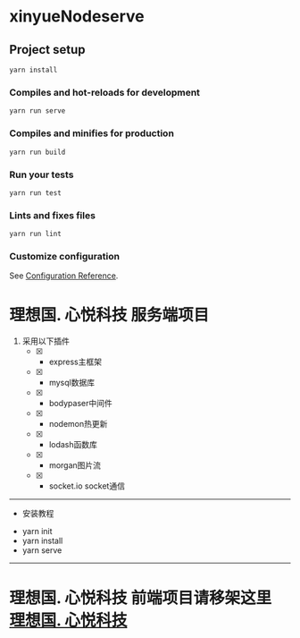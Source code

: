  # xinyueNodeserve

## Project setup
```
yarn install
```

### Compiles and hot-reloads for development
```
yarn run serve
```

### Compiles and minifies for production
```
yarn run build
```

### Run your tests
```
yarn run test
```

### Lints and fixes files
```
yarn run lint
```

### Customize configuration
See [Configuration Reference](https://cli.vuejs.org/config/).


 理想国. 心悦科技 服务端项目
======================
1. 采用以下插件 
   - [x] * express主框架  
   - [x] * mysql数据库 
   - [x] *  bodypaser中间件
   - [x] * nodemon热更新
   - [x] * lodash函数库
   - [x] * morgan图片流
   - [x] * socket.io socket通信

---------------------
- 安装教程

* yarn init
* yarn install 
* yarn serve

---------------------

 理想国. 心悦科技 前端项目请移架这里 [理想国. 心悦科技](https://github.com/miaoquanlong/xinyueWebserve" )
======================


<!-- 1. one
2. two
3. three

* one
* two
* three




- [x] 选项一
- [ ] 选项二  
- [ ]  [选项3]
 -->
